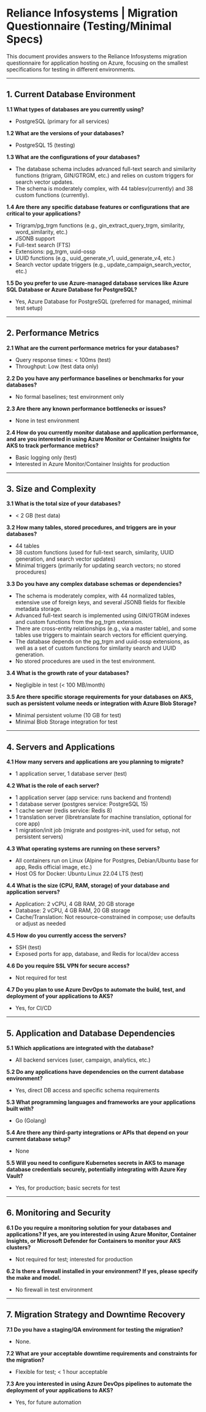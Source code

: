 # Reliance Infosystems | Migration Questionnaire (Testing/Minimal Specs)

This document provides answers to the Reliance Infosystems migration questionnaire for application
hosting on Azure, focusing on the smallest specifications for testing in different environments.

---

## 1. Current Database Environment

**1.1 What types of databases are you currently using?**

- PostgreSQL (primary for all services)

**1.2 What are the versions of your databases?**

- PostgreSQL 15 (testing)

**1.3 What are the configurations of your databases?**

- The database schema includes advanced full-text search and similarity functions (trigram,
  GIN/GTRGM, etc.) and relies on custom triggers for search vector updates.
- The schema is moderately complex, with 44 tablesv(currently) and 38 custom functions (currently).

**1.4 Are there any specific database features or configurations that are critical to your
applications?**

- Trigram/pg_trgm functions (e.g., gin_extract_query_trgm, similarity, word_similarity, etc.)
- JSONB support
- Full-text search (FTS)
- Extensions: pg_trgm, uuid-ossp
- UUID functions (e.g., uuid_generate_v1, uuid_generate_v4, etc.)
- Search vector update triggers (e.g., update_campaign_search_vector, etc.)

**1.5 Do you prefer to use Azure-managed database services like Azure SQL Database or Azure Database
for PostgreSQL?**

- Yes, Azure Database for PostgreSQL (preferred for managed, minimal test setup)

---

## 2. Performance Metrics

**2.1 What are the current performance metrics for your databases?**

- Query response times: < 100ms (test)
- Throughput: Low (test data only)

**2.2 Do you have any performance baselines or benchmarks for your databases?**

- No formal baselines; test environment only

**2.3 Are there any known performance bottlenecks or issues?**

- None in test environment

**2.4 How do you currently monitor database and application performance, and are you interested in
using Azure Monitor or Container Insights for AKS to track performance metrics?**

- Basic logging only (test)
- Interested in Azure Monitor/Container Insights for production

---

## 3. Size and Complexity

**3.1 What is the total size of your databases?**

- < 2 GB (test data)

**3.2 How many tables, stored procedures, and triggers are in your databases?**

- 44 tables
- 38 custom functions (used for full-text search, similarity, UUID generation, and search vector
  updates)
- Minimal triggers (primarily for updating search vectors; no stored procedures)

**3.3 Do you have any complex database schemas or dependencies?**

- The schema is moderately complex, with 44 normalized tables, extensive use of foreign keys, and
  several JSONB fields for flexible metadata storage.
- Advanced full-text search is implemented using GIN/GTRGM indexes and custom functions from the
  pg_trgm extension.
- There are cross-entity relationships (e.g., via a master table), and some tables use triggers to
  maintain search vectors for efficient querying.
- The database depends on the pg_trgm and uuid-ossp extensions, as well as a set of custom functions
  for similarity search and UUID generation.
- No stored procedures are used in the test environment.

**3.4 What is the growth rate of your databases?**

- Negligible in test (< 100 MB/month)

**3.5 Are there specific storage requirements for your databases on AKS, such as persistent volume
needs or integration with Azure Blob Storage?**

- Minimal persistent volume (10 GB for test)
- Minimal Blob Storage integration for test

---

## 4. Servers and Applications

**4.1 How many servers and applications are you planning to migrate?**

- 1 application server, 1 database server (test)

**4.2 What is the role of each server?**

- 1 application server (app service: runs backend and frontend)
- 1 database server (postgres service: PostgreSQL 15)
- 1 cache server (redis service: Redis 8)
- 1 translation server (libretranslate for machine translation, optional for core app)
- 1 migration/init job (migrate and postgres-init, used for setup, not persistent servers)

**4.3 What operating systems are running on these servers?**

- All containers run on Linux (Alpine for Postgres, Debian/Ubuntu base for app, Redis official
  image, etc.)
- Host OS for Docker: Ubuntu Linux 22.04 LTS (test)

**4.4 What is the size (CPU, RAM, storage) of your database and application servers?**

- Application: 2 vCPU, 4 GB RAM, 20 GB storage
- Database: 2 vCPU, 4 GB RAM, 20 GB storage
- Cache/Translation: Not resource-constrained in compose; use defaults or adjust as needed

**4.5 How do you currently access the servers?**

- SSH (test)
- Exposed ports for app, database, and Redis for local/dev access

**4.6 Do you require SSL VPN for secure access?**

- Not required for test

**4.7 Do you plan to use Azure DevOps to automate the build, test, and deployment of your
applications to AKS?**

- Yes, for CI/CD

---

## 5. Application and Database Dependencies

**5.1 Which applications are integrated with the database?**

- All backend services (user, campaign, analytics, etc.)

**5.2 Do any applications have dependencies on the current database environment?**

- Yes, direct DB access and specific schema requirements

**5.3 What programming languages and frameworks are your applications built with?**

- Go (Golang)

**5.4 Are there any third-party integrations or APIs that depend on your current database setup?**

- None

**5.5 Will you need to configure Kubernetes secrets in AKS to manage database credentials securely,
potentially integrating with Azure Key Vault?**

- Yes, for production; basic secrets for test

---

## 6. Monitoring and Security

**6.1 Do you require a monitoring solution for your databases and applications? If yes, are you
interested in using Azure Monitor, Container Insights, or Microsoft Defender for Containers to
monitor your AKS clusters?**

- Not required for test; interested for production

**6.2 Is there a firewall installed in your environment? If yes, please specify the make and
model.**

- No firewall in test environment

---

## 7. Migration Strategy and Downtime Recovery

**7.1 Do you have a staging/QA environment for testing the migration?**

- None.

**7.2 What are your acceptable downtime requirements and constraints for the migration?**

- Flexible for test; < 1 hour acceptable

**7.3 Are you interested in using Azure DevOps pipelines to automate the deployment of your
applications to AKS?**

- Yes, for future automation
